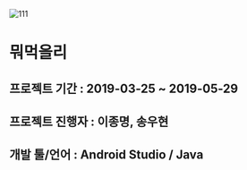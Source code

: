 ![111](https://user-images.githubusercontent.com/38643364/59328204-c2eb8780-8d26-11e9-864a-2924d220f4ee.PNG)

# 뭐먹을리

## 프로젝트 기간 : 2019-03-25 ~ 2019-05-29
## 프로젝트 진행자 : 이종명, 송우현
## 개발 툴/언어 : Android Studio / Java

